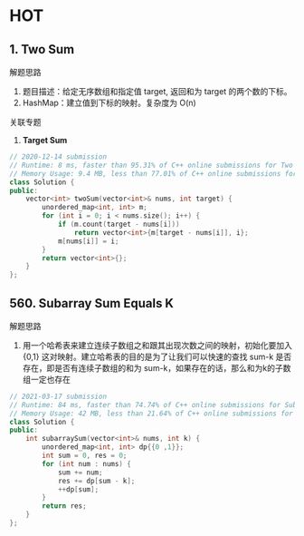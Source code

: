 # HOT

## 1. Two Sum

解题思路

1. 题目描述：给定无序数组和指定值 target, 返回和为 target 的两个数的下标。
2. HashMap：建立值到下标的映射。复杂度为 O(n)

关联专题

1. **Target Sum**

```C++
// 2020-12-14 submission
// Runtime: 8 ms, faster than 95.31% of C++ online submissions for Two Sum.
// Memory Usage: 9.4 MB, less than 77.01% of C++ online submissions for Two Sum.
class Solution {
public:
    vector<int> twoSum(vector<int>& nums, int target) {
        unordered_map<int, int> m;
        for (int i = 0; i < nums.size(); i++) {
            if (m.count(target - nums[i])) 
                return vector<int>{m[target - nums[i]], i};
            m[nums[i]] = i;
        }
        return vector<int>{};
    }
};
```

## 560. Subarray Sum Equals K

解题思路

1. 用一个哈希表来建立连续子数组之和跟其出现次数之间的映射，初始化要加入 {0,1} 这对映射。建立哈希表的目的是为了让我们可以快速的查找 sum-k 是否存在，即是否有连续子数组的和为 sum-k，如果存在的话，那么和为k的子数组一定也存在

```C++
// 2021-03-17 submission
// Runtime: 84 ms, faster than 74.74% of C++ online submissions for Subarray Sum Equals K.
// Memory Usage: 42 MB, less than 21.64% of C++ online submissions for Subarray Sum Equals K.
class Solution {
public:
    int subarraySum(vector<int>& nums, int k) {
        unordered_map<int, int> dp{{0 ,1}};
        int sum = 0, res = 0;
        for (int num : nums) {
            sum += num;
            res += dp[sum - k];
            ++dp[sum];
        }
        return res;
    }
};
```

